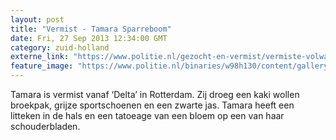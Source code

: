 ```yaml
---
layout: post
title: "Vermist - Tamara Sparreboom"
date: Fri, 27 Sep 2013 12:34:00 GMT
category: zuid-holland
externe_link: "https://www.politie.nl/gezocht-en-vermist/vermiste-volwassenen/2013/september/tamara-sparreboom.html"
feature_image: "https://www.politie.nl/binaries/w98h130/content/gallery/politie/vermist/vermiste-volwassenen/2013/september/tamara-sparreboom-recente-foto.jpg"
---
```


Tamara is vermist vanaf ‘Delta’ in Rotterdam. Zij droeg een kaki wollen broekpak, grijze sportschoenen en een zwarte jas. Tamara heeft een litteken in de hals en een tatoeage van een bloem op een van haar schouderbladen.
